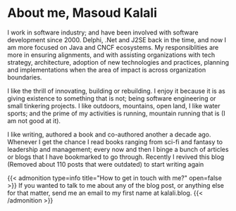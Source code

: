 # About me, Masoud Kalali

I work in software industry; and have been involved with software development since 2000. Delphi, .Net and J2SE back in the time, and now I am more focused on Java and CNCF ecosystems. My responsiblities are more in ensuring alignments, and with assisting organizations with tech strategy, architecture, adoption of new technologies and practices, planning and implementations when the area of impact is across organization boundaries.

I like the thrill of innovating, building or rebuilding. I enjoy it because it is as giving existence to something that is not; being software engineering or small tinkering projects. I like outdoors, mountains, open land, I like water sports; and the prime of my activities is running, mountain running that is (I am not good at it). 

I like writing, authored a book and co-authored another a decade ago. Whenever I get the chance I read books ranging from sci-fi and fantasy to leadership and management; every now and then I binge a bunch of articles or blogs that I have bookmarked to go through. Recently I revived this blog (Removed about 110 posts that were outdated) to start writing again

{{< admonition type=info title="How to get in touch with me?" open=false >}}
If you wanted to talk to me about any of the blog post, or anything else for that matter, send me an email to my first name at kalali.blog.
{{< /admonition >}}



